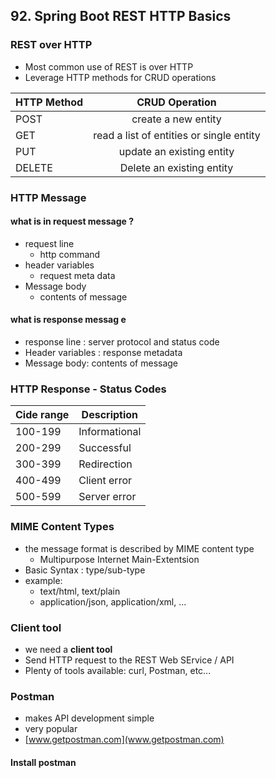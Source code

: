 ## 92. Spring Boot REST HTTP Basics

### REST over HTTP
* Most common use of REST is over HTTP
* Leverage HTTP methods for CRUD operations 

| HTTP Method |              CRUD Operation              |
|-------------|:----------------------------------------:|
| POST        |           create a new entity            |
| GET         | read a list of entities or single entity |
| PUT         |        update an existing entity         |
| DELETE      |        Delete an existing entity         |  

### HTTP Message 
#### what is in request message ? 
* request line 
  * http command
* header variables
  * request meta data
* Message body 
  * contents of message 
#### what is response messag e
* response line : server protocol and status code 
* Header variables : response metadata
* Message body: contents of message 

### HTTP Response - Status Codes 
| Cide range | Description   |
|------------|---------------|
| 100-199    | Informational |
| 200-299    | Successful     |
| 300-399    | Redirection   |
| 400-499    | Client error  |
| 500-599    | Server error  |

### MIME Content Types
* the message format is described by MIME content type 
  * Multipurpose Internet Main-Extentsion 
* Basic Syntax : type/sub-type 
* example:
  * text/html, text/plain
  * application/json, application/xml, ...

### Client tool
* we need a **client tool**
* Send HTTP request to the REST Web SErvice / API
* Plenty of tools available: curl, Postman, etc... 

### Postman 
* makes API development simple 
* very popular 
* [www.getpostman.com](www.getpostman.com)

#### Install postman 
